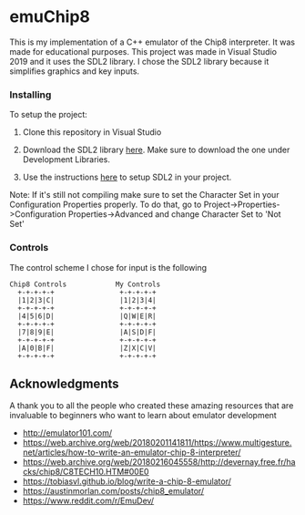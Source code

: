 # emuChip8

This is my implementation of a C++ emulator of the Chip8 interpreter. It was made for educational purposes. This project was made in Visual Studio 2019 and it uses the SDL2 library. I chose the SDL2 library because it simplifies graphics and key inputs.

### Installing

To setup the project:

1. Clone this repository in Visual Studio
2. Download the SDL2 library [here](https://www.libsdl.org/download-2.0.php). Make sure to download the one under Development Libraries.

3. Use the instructions [here](https://stackoverflow.com/questions/57732058/how-do-i-link-sdl-with-visual-studio-2019) to setup SDL2 in your project.

Note: If it's still not compiling make sure to set the Character Set in your Configuration Properties properly. To do that, go to Project->Properties->Configuration Properties->Advanced and change Character Set to 'Not Set'


### Controls


The control scheme I chose for input is the following

```
Chip8 Controls            My Controls
  +-+-+-+-+                +-+-+-+-+
  |1|2|3|C|                |1|2|3|4|
  +-+-+-+-+                +-+-+-+-+
  |4|5|6|D|                |Q|W|E|R|
  +-+-+-+-+                +-+-+-+-+
  |7|8|9|E|                |A|S|D|F|
  +-+-+-+-+                +-+-+-+-+
  |A|0|B|F|                |Z|X|C|V|
  +-+-+-+-+                +-+-+-+-+
```

## Acknowledgments

A thank you to all the people who created these amazing resources that are invaluable to beginners who want to learn about emulator development

* http://emulator101.com/
* https://web.archive.org/web/20180201141811/https://www.multigesture.net/articles/how-to-write-an-emulator-chip-8-interpreter/
* https://web.archive.org/web/20180216045558/http://devernay.free.fr/hacks/chip8/C8TECH10.HTM#00E0
* https://tobiasvl.github.io/blog/write-a-chip-8-emulator/
* https://austinmorlan.com/posts/chip8_emulator/
* https://www.reddit.com/r/EmuDev/
